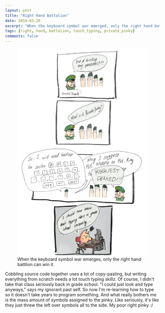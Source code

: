 ```yaml
---
layout: post
title: "Right Hand Battalion"
date: 2019-03-20
excerpt: "When the keyboard symbol war emerged, only the right hand battlion can win it."
tags: [right, hand, battalion, touch_typing, private_pinky]
comments: false
---
```


<figure>
	<a href="battalion-image"><img src="/assets/img/right_hand_battalion.jpg"></a>
	<figcaption>When the keyboard symbol war emerges, only the right hand battlion can win it.</figcaption>
</figure>

Cobbling source code together uses a lot of copy-pasting, but writing everything from scratch needs a lot touch typing skillz. Of course, I didn't take that class seriously back in grade school. "I could just look and type anyways," says my ignorant past self. So now I'm re-learning how to type so it doesn't take years to program something. And what really bothers me is the mass amount of symbols assigned to the pinky. Like seriously, it's like they just threw the left over symbols all to the side. My poor right pinky :/ 
